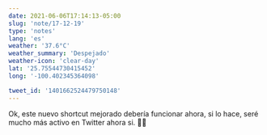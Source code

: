 ```yaml
---
date: 2021-06-06T17:14:13-05:00
slug: 'note/17-12-19'
type: 'notes'
lang: 'es'
weather: '37.6°C'
weather_summary: 'Despejado'
weather-icon: 'clear-day'
lat: '25.75544730415452'
long: '-100.402345364098'

tweet_id: '1401662524479750148'
---
```

Ok, este nuevo shortcut mejorado debería funcionar ahora, si lo hace, seré mucho más activo en Twitter ahora si. 🤞🏼